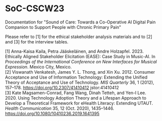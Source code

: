 # SoC-CSCW23
Documentation for "Sound of Care: Towards a Co-Operative AI Digital Pain Companion to Support People with Chronic Primary Pain"

Please refer to [1] for the ethical stakeholder analysis materials and to [2] and [3] for the interview tables.

[1] Anna-Kaisa Kaila, Petra Jääskeläinen, and Andre Holzapfel. 2023. Ethically Aligned Stakeholder Elicitation (EASE): Case Study in Music-AI. In *Proceedings of the International Conference on New Interfaces for Musical Expression*. Mexico City, Mexico.</br>
[2] Viswanath Venkatesh, James Y. L. Thong, and Xin Xu. 2012. Consumer Acceptance and Use of Information Technology: Extending the Unified Theory of Acceptance and Use of Technology. *MIS Quarterly* 36, 1 (2012), 157–178. https://doi.org/10.2307/41410412 jstor:41410412</br>
[3] Kate Magsamen-Conrad, Fang Wang, Dinah Tetteh, and Yen-I Lee. 2020. Using Technology Adoption Theory and a Lifespan Approach to Develop a Theoretical Framework for eHealth Literacy: Extending UTAUT. *Health Communication* 35, 12 (Oct. 2020), 1435–1446. https://doi.org/10.1080/10410236.2019.1641395


